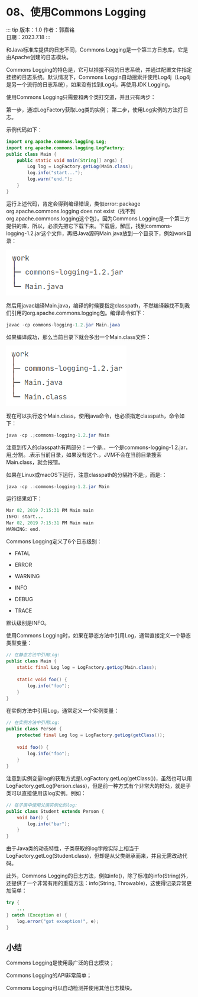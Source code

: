 # 08、使用Commons Logging

::: tip 版本：1.0
作者：郭嘉铭
</br>
日期：2023.7.18
:::

和Java标准库提供的日志不同，Commons Logging是一个第三方日志库，它是由Apache创建的日志模块。

Commons Logging的特色是，它可以挂接不同的日志系统，并通过配置文件指定挂接的日志系统。默认情况下，Commons Loggin自动搜索并使用Log4j（Log4j是另一个流行的日志系统），如果没有找到Log4j，再使用JDK Logging。

使用Commons Logging只需要和两个类打交道，并且只有两步：

第一步，通过LogFactory获取Log类的实例； 第二步，使用Log实例的方法打日志。

示例代码如下：

```java
import org.apache.commons.logging.Log;
import org.apache.commons.logging.LogFactory;
public class Main {
    public static void main(String[] args) {
        Log log = LogFactory.getLog(Main.class);
        log.info("start...");
        log.warn("end.");
    }
}
```

运行上述代码，肯定会得到编译错误，类似error: package org.apache.commons.logging does not exist（找不到org.apache.commons.logging这个包）。因为Commons Logging是一个第三方提供的库，所以，必须先把它下载下来。下载后，解压，找到commons-logging-1.2.jar这个文件，再把Java源码Main.java放到一个目录下，例如work目录：

![060801.png](images/java/06/060801.png)

然后用javac编译Main.java，编译的时候要指定classpath，不然编译器找不到我们引用的org.apache.commons.logging包。编译命令如下：

```java
javac -cp commons-logging-1.2.jar Main.java
```

如果编译成功，那么当前目录下就会多出一个Main.class文件：

![060802.png](images/java/06/060802.png)

现在可以执行这个Main.class，使用java命令，也必须指定classpath，命令如下：

```java
java -cp .;commons-logging-1.2.jar Main
```

注意到传入的classpath有两部分：一个是.，一个是commons-logging-1.2.jar，用;分割。.表示当前目录，如果没有这个.，JVM不会在当前目录搜索Main.class，就会报错。

如果在Linux或macOS下运行，注意classpath的分隔符不是;，而是:：

```java
java -cp .:commons-logging-1.2.jar Main
```

运行结果如下：

```java
Mar 02, 2019 7:15:31 PM Main main
INFO: start...
Mar 02, 2019 7:15:31 PM Main main
WARNING: end.
```

Commons Logging定义了6个日志级别：

+ FATAL

+ ERROR

+ WARNING

+ INFO

+ DEBUG

+ TRACE

默认级别是INFO。

使用Commons Logging时，如果在静态方法中引用Log，通常直接定义一个静态类型变量：

```java
// 在静态方法中引用Log:
public class Main {
    static final Log log = LogFactory.getLog(Main.class);

    static void foo() {
        log.info("foo");
    }
}
```

在实例方法中引用Log，通常定义一个实例变量：

```java
// 在实例方法中引用Log:
public class Person {
    protected final Log log = LogFactory.getLog(getClass());

    void foo() {
        log.info("foo");
    }
}
```

注意到实例变量log的获取方式是LogFactory.getLog(getClass())，虽然也可以用LogFactory.getLog(Person.class)，但是前一种方式有个非常大的好处，就是子类可以直接使用该log实例。例如：

```java
// 在子类中使用父类实例化的log:
public class Student extends Person {
    void bar() {
        log.info("bar");
    }
}
```

由于Java类的动态特性，子类获取的log字段实际上相当于LogFactory.getLog(Student.class)，但却是从父类继承而来，并且无需改动代码。

此外，Commons Logging的日志方法，例如info()，除了标准的info(String)外，还提供了一个非常有用的重载方法：info(String, Throwable)，这使得记录异常更加简单：

```java
try {
    ...
} catch (Exception e) {
    log.error("got exception!", e);
}
```

## 小结

Commons Logging是使用最广泛的日志模块；

Commons Logging的API非常简单；

Commons Logging可以自动检测并使用其他日志模块。